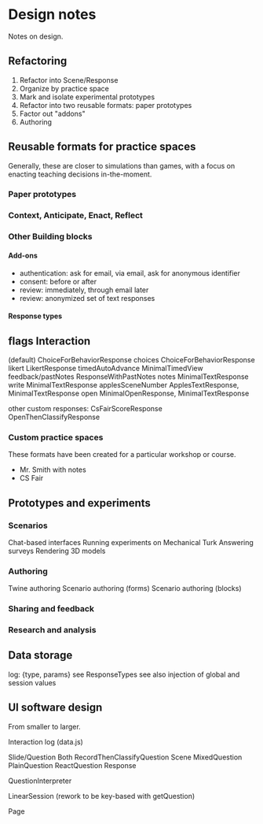 # Design notes
Notes on design.

## Refactoring
1. Refactor into Scene/Response
2. Organize by practice space
3. Mark and isolate experimental prototypes
4. Refactor into two reusable formats: paper prototypes
5. Factor out "addons"
6. Authoring


## Reusable formats for practice spaces
Generally, these are closer to simulations than games, with a focus on enacting teaching decisions in-the-moment.

### Paper prototypes


### Context, Anticipate, Enact, Reflect


### Other Building blocks
#### Add-ons
- authentication: ask for email, via email, ask for anonymous identifier
- consent: before or after
- review: immediately, through email later
- review: anonymized set of text responses

#### Response types
flags               Interaction
---------------------------------------------------------------
(default)           ChoiceForBehaviorResponse
choices             ChoiceForBehaviorResponse
likert              LikertResponse
timedAutoAdvance    MinimalTimedView
feedback/pastNotes  ResponseWithPastNotes
notes               MinimalTextResponse
write               MinimalTextResponse
applesSceneNumber   ApplesTextResponse, MinimalTextResponse
open                MinimalOpenResponse, MinimalTextResponse

other custom responses:
CsFairScoreResponse
OpenThenClassifyResponse

### Custom practice spaces
These formats have been created for a particular workshop or course.
- Mr. Smith with notes
- CS Fair



## Prototypes and experiments
### Scenarios
Chat-based interfaces
Running experiments on Mechanical Turk
Answering surveys
Rendering 3D models

### Authoring
Twine authoring
Scenario authoring (forms)
Scenario authoring (blocks)

### Sharing and feedback


### Research and analysis



## Data storage
log: {type, params}
see ResponseTypes
see also injection of global and session values



## UI software design
From smaller to larger.

Interaction log (data.js)

Slide/Question
  Both
    RecordThenClassifyQuestion
  Scene
    MixedQuestion
    PlainQuestion
    ReactQuestion
  Response

QuestionInterpreter

LinearSession (rework to be key-based with getQuestion)

Page

